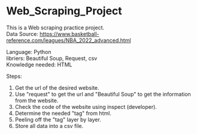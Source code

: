 # Web_Scraping_Project
This is a Web scraping practice project. <br>
Data Source: https://www.basketball-reference.com/leagues/NBA_2022_advanced.html

Language: Python <br>
libriers: Beautiful Soup, Request, csv <br>
Knowledge needed: HTML <br>

Steps:<br>
1. Get the url of the desired website.<br>
2. Use "request" to get the url and "Beautiful Soup" to get the information from the website.<br>
3. Check the code of the website using inspect (developer).<br>
4. Determine the needed "tag" from html.<br>
5. Peeling off the "tag" layer by layer.<br>
6. Store all data into a csv file.
